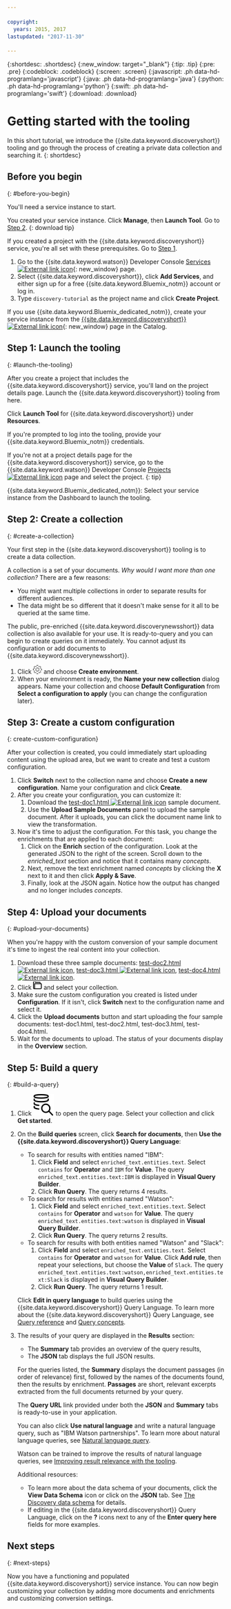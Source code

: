 ```yaml
---

copyright:
  years: 2015, 2017
lastupdated: "2017-11-30"

---
```


{:shortdesc: .shortdesc}
{:new_window: target="_blank"}
{:tip: .tip}
{:pre: .pre}
{:codeblock: .codeblock}
{:screen: .screen}
{:javascript: .ph data-hd-programlang='javascript'}
{:java: .ph data-hd-programlang='java'}
{:python: .ph data-hd-programlang='python'}
{:swift: .ph data-hd-programlang='swift'}
{:download: .download}

# Getting started with the tooling

In this short tutorial, we introduce the {{site.data.keyword.discoveryshort}} tooling and go through the process of creating a private data collection and searching it.
{: shortdesc}

## Before you begin
{: #before-you-begin}

You'll need a service instance to start.

<!-- Remove the text marked `download` after there's no g-s tab in the catalog dashboard -->

You created your service instance. Click **Manage**, then **Launch Tool**. Go to [Step 2](/docs/services/discovery/getting-started-tooling.html#create-a-collection).
{: download tip}

If you created a project with the {{site.data.keyword.discoveryshort}} service, you're all set with these prerequisites. Go to [Step 1](/docs/services/discovery/getting-started-tooling.html#launch-the-tooling).

1.  Go to the {{site.data.keyword.watson}} Developer Console [Services ![External link icon](../../icons/launch-glyph.svg "External link icon")](https://console.{DomainName}/developer/watson/services){: new_window} page.
1.  Select {{site.data.keyword.discoveryshort}}, click **Add Services**, and either sign up for a free {{site.data.keyword.Bluemix_notm}} account or log in.
1.  Type `discovery-tutorial` as the project name and click **Create Project**.

<!-- Remove this text after dedicated instances have the Developer Console: begin -->

If you use {{site.data.keyword.Bluemix_dedicated_notm}}, create your service instance from the [{{site.data.keyword.discoveryshort}} ![External link icon](../../icons/launch-glyph.svg "External link icon")](https://console.{DomainName}/catalog/services/discovery/){: new_window} page in the Catalog.

<!-- Remove this text after dedicated instances have the Developer Console: end -->

## Step 1: Launch the tooling
{: #launch-the-tooling}

After you create a project that includes the {{site.data.keyword.discoveryshort}} service, you'll land on the project details page. Launch the {{site.data.keyword.discoveryshort}} tooling from here.

Click **Launch Tool** for {{site.data.keyword.discoveryshort}} under **Resources**.

<!-- To do: Add screenshot for developer console -->

If you're prompted to log into the tooling, provide your {{site.data.keyword.Bluemix_notm}} credentials.

If you're not at a project details page for the {{site.data.keyword.discoveryshort}} service, go to the {{site.data.keyword.watson}} Developer Console [Projects ![External link icon](../../icons/launch-glyph.svg "External link icon")](https://console.{DomainName}/developer/watson/projects) page and select the project.
{: tip}

<!-- Remove this text after dedicated instances have the Developer Console: begin -->

{{site.data.keyword.Bluemix_dedicated_notm}}: Select your service instance from the Dashboard to launch the tooling.

<!-- Remove this text after dedicated instances have the Developer Console: end -->

## Step 2: Create a collection
{: #create-a-collection}

Your first step in the {{site.data.keyword.discoveryshort}} tooling is to create a data collection.

A collection is a set of your documents. *Why would I want more than one collection?* There are a few reasons:

- You might want multiple collections in order to separate results for different audiences.
- The data might be so different that it doesn't make sense for it all to be queried at the same time.

The public, pre-enriched {{site.data.keyword.discoverynewsshort}} data collection is also available for your use. It is ready-to-query and you can begin to create queries on it immediately. You cannot adjust its configuration or add documents to {{site.data.keyword.discoverynewsshort}}.

1.  Click ![Cog](images/icon_settings.png)<!-- {width="20" height="20" style="padding-left:5px;padding-right:5px;"} --> and choose **Create environment**.
1.  When your environment is ready, the **Name your new collection** dialog appears. Name your collection and choose **Default Configuration** from **Select a configuration to apply** (you can change the configuration later).

## Step 3: Create a custom configuration
{: create-custom-configuration}

After your collection is created, you could immediately start uploading content using the upload area, but we want to create and test a custom configuration.

1.  Click **Switch** next to the collection name and choose **Create a new configuration**. Name your configuration and click **Create**.
1.  After you create your configuration, you can customize it:
    1.  Download the <a target="_blank" href="https://watson-developer-cloud.github.io/doc-tutorial-downloads/discovery/test-doc1.html" download>test-doc1.html <img src="../../icons/launch-glyph.svg" alt="External link icon" title="External link icon" class="style-scope doc-content"></a> sample document.
    1.  Use the **Upload Sample Documents** panel to upload the sample document. After it uploads, you can click the document name link to view the transformation.
1.  Now it's time to adjust the configuration. For this task, you change the enrichments that are applied to each document:
    1.  Click on the **Enrich** section of the configuration. Look at the generated JSON to the right of the screen. Scroll down to the *enriched_text* section and notice that it contains many *concepts*.
    1.  Next, remove the text enrichment named *concepts* by clicking the **X** next to it and then click **Apply & Save**.
    1.  Finally, look at the JSON again. Notice how the output has changed and no longer includes *concepts*.

## Step 4: Upload your documents
{: #upload-your-documents}

When you're happy with the custom conversion of your sample document it's time to ingest the real content into your collection.

1. Download these three sample documents: <a target="_blank" href="https://watson-developer-cloud.github.io/doc-tutorial-downloads/discovery/test-doc2.html" download>test-doc2.html <img src="../../icons/launch-glyph.svg" alt="External link icon" title="External link icon" class="style-scope doc-content"></a>, <a target="_blank" href="https://watson-developer-cloud.github.io/doc-tutorial-downloads/discovery/test-doc3.html" download>test-doc3.html <img src="../../icons/launch-glyph.svg" alt="External link icon" title="External link icon" class="style-scope doc-content"></a>, <a target="_blank" href="https://watson-developer-cloud.github.io/doc-tutorial-downloads/discovery/test-doc4.html" download>test-doc4.html <img src="../../icons/launch-glyph.svg" alt="External link icon" title="External link icon" class="style-scope doc-content"></a>.
1.  Click ![File icon](images/icon_yourData.png)<!-- {width="20" height="20" style="padding-left:5px;padding-right:5px;"} --> and select your collection.
1.  Make sure the custom configuration you created is listed under **Configuration**. If it isn't, click **Switch** next to the configuration name and select it.
1.  Click the **Upload documents** button and start uploading the four sample documents: test-doc1.html, test-doc2.html, test-doc3.html, test-doc4.html.
1.  Wait for the documents to upload. The status of your documents display in the **Overview** section.

## Step 5: Build a query
{: #build-a-query}

1.  Click ![Query icon](images/search_icon.svg)<!-- {width="20" height="20" style="padding-left:5px;padding-right:5px;"} --> to open the query page. Select your collection and click **Get started**.
1.  On the **Build queries** screen, click **Search for documents**, then **Use the {{site.data.keyword.discoveryshort}} Query Language**:
    - To search for results with entities named "IBM":
        1.  Click **Field** and select `enriched_text.entities.text`. Select `contains` for **Operator** and `IBM` for **Value**. The query `enriched_text.entities.text:IBM` is displayed in **Visual Query Builder**.
        1.  Click **Run Query**. The query returns 4 results.
    - To search for results with entities named "Watson":
        1.  Click **Field** and select `enriched_text.entities.text`. Select `contains` for  **Operator** and `watson` for **Value**. The query `enriched_text.entities.text:watson` is displayed in **Visual Query Builder**.
        1.  Click **Run Query**. The query returns 2 results.
    - To search for results with both entities named "Watson" and "Slack":
        1.  Click **Field** and select `enriched_text.entities.text`. Select `contains` for **Operator** and `watson` for **Value**. Click **Add rule**, then repeat your selections, but choose the **Value** of `Slack`. The query `enriched_text.entities.text:watson,enriched_text.entities.text:Slack` is displayed in **Visual Query Builder**.
        1.  Click **Run Query**. The query returns 1 result.

    Click **Edit in query language** to build queries using the {{site.data.keyword.discoveryshort}} Query Language. To learn more about the {{site.data.keyword.discoveryshort}} Query Language, see [Query reference](/docs/services/discovery/query-reference.html) and [Query concepts](/docs/services/discovery/using.html).
1.  The results of your query are displayed in the **Results** section:
    - The **Summary** tab provides an overview of the query results,
    - The **JSON** tab displays the full JSON results.

    For the queries listed, the **Summary**  displays the document passages (in order of relevance) first, followed by the names of the documents found, then the results by enrichment. **Passages** are short, relevant excerpts extracted from the full documents returned by your query.

    The **Query URL** link provided under both the **JSON** and **Summary** tabs is ready-to-use in your application.

    You can also click **Use natural language** and write a natural language query, such as "IBM Watson partnerships". To learn more about natural language queries, see [Natural language query](/docs/services/discovery/query-parameters.html#nlq).

    Watson can be trained to improve the results of natural language queries, see [Improving result relevance with the tooling](/docs/services/discovery/train-tooling.html).

    Additional resources:
    - To learn more about the data schema of your documents, click the **View Data Schema** icon or click on the **JSON** tab. See [The Discovery data schema](/docs/services/discovery/using.html#discovery-schema) for details.
    - If editing in the {{site.data.keyword.discoveryshort}} Query Language, click on the **?** icons next to any of the **Enter query here** fields for more examples.

## Next steps
{: #next-steps}

Now you have a functioning and populated {{site.data.keyword.discoveryshort}} service instance. You can now begin customizing your collection by adding more documents and enrichments and customizing conversion settings.
